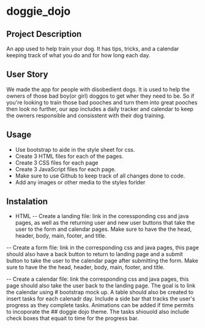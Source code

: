 # doggie_dojo
##  Project Description
An app used to help train your dog. It has tips, tricks, and a calendar keeping track of what you do and for how long each day.

## User Story
We made the app for people with disobedient dogs. It is used to help the owners of those bad boy(or girl) doggos to get wher they need to be. So if you're looking to train those bad pooches and turn them into great pooches then look no further, our app includes a daily tracker and calendar to keep the owners responsible and consisstent with their dog training.

## Usage
- Use bootstrap to aide in the style sheet for css. 
- Create 3 HTML files for each of the pages.
- Create 3 CSS files for each page
- Create 3 JavaScript files for each page.
- Make sure to use Github to keep track of all changes done to code.
- Add any images or other media to the styles forlder

## Instalation
- HTML
-- Create a landing file: link in the coressponding css and java pages, as well as the returning user and new user buttons that take the user to the form and calendar pages.  Make sure to have the the head, header, body, main, footer, and title.

-- Create a form file: link in the corresponding css and java pages, this page should also have a back button to return to landing page and a submit button to take the user to the calendar page after submitting the form. Make sure to have the the head, header, body, main, footer, and title.

-- Create a calendar file: link the corresponding css and java pages, this page should also take the user back to the landing page. The goal is to link the calendar using # bootstrap mock up. A table should also be created to insert tasks for each calenadr day. Include a side bar that tracks the user's progress as they complete tasks. Animations can be added if time permits to incoporate the ## doggie dojo theme. The tasks shiouold also include check boxes that equait to time for the progress bar. 

## 